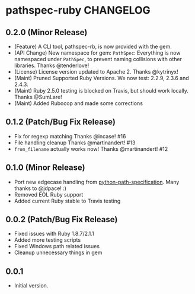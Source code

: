 # pathspec-ruby CHANGELOG

## 0.2.0 (Minor Release)
- (Feature) A CLI tool, pathspec-rb, is now provided with the gem.
- (API Change) New namespace for gem: `PathSpec`: Everything is now namespaced under `PathSpec`, to prevent naming collisions with other libraries. Thanks @tenderlove!
- (License) License version updated to Apache 2. Thanks @kytrinyx!
- (Maint) Pruned Supported Ruby Versions. We now test: 2.2.9, 2.3.6 and 2.4.3.
- (Maint) Ruby 2.5.0 testing is blocked on Travis, but should work locally. Thanks @SumLare!
- (Maint) Added Rubocop and made some corrections

## 0.1.2 (Patch/Bug Fix Release)
- Fix for regexp matching Thanks @incase! #16
- File handling cleanup Thanks @martinandert! #13
- `from_filename` actually works now! Thanks @martinandert! #12

## 0.1.0 (Minor Release)
- Port new edgecase handling from [python-path-specification](https://github.com/cpburnz/python-path-specification/pull/8). Many thanks to @jdpace! :)
- Removed EOL Ruby support
- Added current Ruby stable to Travis testing

## 0.0.2 (Patch/Bug Fix Release)
- Fixed issues with Ruby 1.8.7/2.1.1
- Added more testing scripts
- Fixed Windows path related issues
- Cleanup unnecessary things in gem

## 0.0.1
- Initial version.
